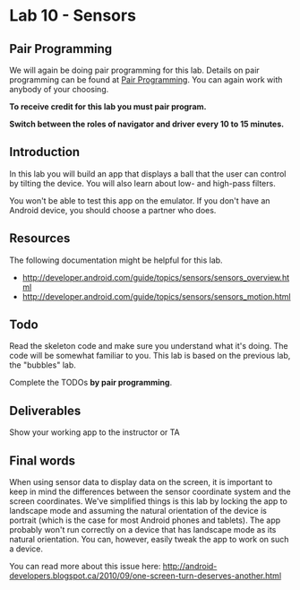 # Lab 10 - Sensors

## Pair Programming

We will again be doing pair programming for this lab.  Details on pair programming can be found at [Pair Programming](../docs/PAIR_PROGRAMMING.md).  You can again work with anybody of your choosing.

**To receive credit for this lab you must pair program.**

**Switch between the roles of navigator and driver every 10 to 15
minutes.**

## Introduction

In this lab you will build an app that displays a ball that the user can control by tilting the device. You will also learn about low- and high-pass filters.

You won't be able to test this app on the emulator. If you don't have an Android device, you should choose a partner who does.

## Resources

The following documentation might be helpful for this lab.
* http://developer.android.com/guide/topics/sensors/sensors_overview.html
* http://developer.android.com/guide/topics/sensors/sensors_motion.html


## Todo

Read the skeleton code and make sure you understand what it's doing. The code will be somewhat familiar to you. This lab is based on the previous lab, the "bubbles" lab.

Complete the TODOs **by pair programming**.

## Deliverables

Show your working app to the instructor or TA

## Final words

When using sensor data to display data on the screen, it is important to keep in mind the differences between the sensor coordinate system and the screen coordinates. We've simplified things is this lab by locking the app to landscape mode and assuming the natural orientation of the device is portrait (which is the case for most Android phones and tablets). The app probably won't run correctly on a device that has landscape mode as its natural orientation. You can, however, easily tweak the app to work on such a device.

You can read more about this issue here: http://android-developers.blogspot.ca/2010/09/one-screen-turn-deserves-another.html
